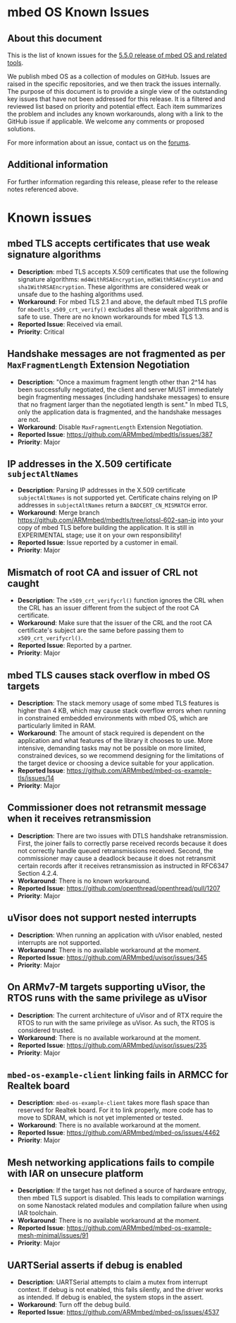 # mbed OS Known Issues
## About this document

This is the list of known issues for the [5.5.0 release of mbed OS and related tools](https://docs.mbed.com/docs/mbed-os-release-notes/en/latest/5_5/release_note/).

We publish mbed OS as a collection of modules on GitHub. Issues are raised in the specific repositories, and we then track the issues internally. The purpose of this document is to provide a single view of the outstanding key issues that have not been addressed for this release. It is a filtered and reviewed list based on priority and potential effect. Each item summarizes the problem and includes any known workarounds, along with a link to the GitHub issue if applicable. We welcome any comments or proposed solutions.

For more information about an issue, contact us on the [forums](http://developer.mbed.org/forums).

## Additional information
For further information regarding this release, please refer to the release notes referenced above.

# Known issues
## mbed TLS accepts certificates that use weak signature algorithms

* **Description**: mbed TLS accepts X.509 certificates that use the following signature algorithms: `md4WithRSAEncryption`, `md5WithRSAEncryption` and `sha1WithRSAEncryption`. These algorithms are considered weak or unsafe due to the hashing algorithms used.
* **Workaround**: For mbed TLS 2.1 and above, the default mbed TLS profile for `mbedtls_x509_crt_verify()` excludes all these weak algorithms and is safe to use. There are no known workarounds for mbed TLS 1.3.
* **Reported Issue**: Received via email.
* **Priority**: Critical

## Handshake messages are not fragmented as per `MaxFragmentLength` Extension Negotiation

* **Description**: "Once a maximum fragment length other than 2^14 has been successfully negotiated, the client and server MUST immediately begin fragmenting messages (including handshake messages) to ensure that no fragment larger than the negotiated length is sent." In mbed TLS, only the application data is fragmented, and the handshake messages are not.
* **Workaround**: Disable `MaxFragmentLength` Extension Negotiation.
* **Reported Issue**: https://github.com/ARMmbed/mbedtls/issues/387
* **Priority**: Major

## IP addresses in the X.509 certificate `subjectAltNames`

* **Description**: Parsing IP addresses in the X.509 certificate `subjectAltNames` is not supported yet. Certificate chains relying on IP addresses in `subjectAltNames` return a `BADCERT_CN_MISMATCH` error.
* **Workaround**: Merge branch https://github.com/ARMmbed/mbedtls/tree/iotssl-602-san-ip into your copy of mbed TLS before building the application. It is still in EXPERIMENTAL stage; use it on your own responsibility!
* **Reported Issue**: Issue reported by a customer in email.
* **Priority**: Major

## Mismatch of root CA and issuer of CRL not caught

* **Description**: The `x509_crt_verifycrl()` function ignores the CRL when the CRL has an issuer different from the subject of the root CA certificate.
* **Workaround**: Make sure that the issuer of the CRL and the root CA certificate's subject are the same before passing them to `x509_crt_verifycrl()`.
* **Reported Issue**: Reported by a partner.
* **Priority**: Major

## mbed TLS causes stack overflow in mbed OS targets

* **Description**:
The stack memory usage of some mbed TLS features is higher than 4 KB, which may cause stack overflow errors when running in constrained embedded environments with mbed OS, which are particularly limited in RAM.
* **Workaround**: The amount of stack required is dependent on the application and what features of the library it chooses to use. More intensive, demanding tasks may not be possible on more limited, constrained devices, so we recommend designing for the limitations of the target device or choosing a device suitable for your application.
* **Reported Issue**: https://github.com/ARMmbed/mbed-os-example-tls/issues/14
* **Priority**: Major

## Commissioner does not retransmit message when it receives retransmission

* **Description**: There are two issues with DTLS handshake retransmission. First, the joiner fails to correctly parse received records because it does not correctly handle queued retransmissions received. Second, the commissioner may cause a deadlock because it does not retransmit certain records after it receives retransmission as instructed in RFC6347 Section 4.2.4.
* **Workaround**: There is no known workaround.
* **Reported Issue**: https://github.com/openthread/openthread/pull/1207
* **Priority**: Major

## uVisor does not support nested interrupts

* **Description**: When running an application with uVisor enabled, nested interrupts are not supported.
* **Workaround**: There is no available workaround at the moment.
* **Reported Issue**: https://github.com/ARMmbed/uvisor/issues/345
* **Priority**: Major

## On ARMv7-M targets supporting uVisor, the RTOS runs with the same privilege as uVisor

* **Description**: The current architecture of uVisor and of RTX require the RTOS to run with the same privilege as uVisor. As such, the RTOS is considered trusted.
* **Workaround**: There is no available workaround at the moment.
* **Reported Issue**: https://github.com/ARMmbed/uvisor/issues/235
* **Priority**: Major

## `mbed-os-example-client` linking fails in ARMCC for Realtek board

* **Description**: `mbed-os-example-client` takes more flash space than reserved for Realtek board. For it to link properly, more code has to move to SDRAM, which is not yet implemented or tested.
* **Workaround**: There is no available workaround at the moment.
* **Reported Issue**: https://github.com/ARMmbed/mbed-os/issues/4462
* **Priority**: Major

## Mesh networking applications fails to compile with IAR on unsecure platform

* **Description**: If the target has not defined a source of hardware entropy, then mbed TLS support is disabled. This leads to compilation warnings on some Nanostack related modules and compilation failure when using IAR toolchain.
* **Workaround**: There is no available workaround at the moment.
* **Reported Issue**: https://github.com/ARMmbed/mbed-os-example-mesh-minimal/issues/91
* **Priority**: Major

## UARTSerial asserts if debug is enabled

* **Description**: UARTSerial attempts to claim a mutex from interrupt context. If debug is not enabled, this fails silently, and the driver works as intended. If debug is enabled, the system stops in the assert.
* **Workaround**: Turn off the debug build.
* **Reported Issue**: https://github.com/ARMmbed/mbed-os/issues/4537  
